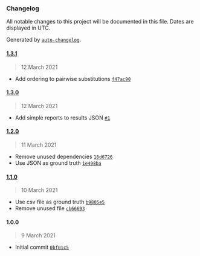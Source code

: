 ### Changelog

All notable changes to this project will be documented in this file. Dates are displayed in UTC.

Generated by [`auto-changelog`](https://github.com/CookPete/auto-changelog).

#### [1.3.1](https://github.com/MarcoABCardoso/marcao-wer/compare/1.3.0...1.3.1)

> 12 March 2021

- Add ordering to pairwise substitutions [`f47ac90`](https://github.com/MarcoABCardoso/marcao-wer/commit/f47ac90da5f8a6ef67058edde47d123964a5b981)

#### [1.3.0](https://github.com/MarcoABCardoso/marcao-wer/compare/1.2.0...1.3.0)

> 12 March 2021

- Add simple reports to results JSON [`#1`](https://github.com/MarcoABCardoso/marcao-wer/pull/1)

#### [1.2.0](https://github.com/MarcoABCardoso/marcao-wer/compare/1.1.0...1.2.0)

> 11 March 2021

- Remove unused dependencies [`16d6726`](https://github.com/MarcoABCardoso/marcao-wer/commit/16d67265fc6887efc9d320627810319470936e28)
- Use JSON as ground truth [`1e498ba`](https://github.com/MarcoABCardoso/marcao-wer/commit/1e498ba35ca5ec00e4791415502700e1bad07f51)

#### [1.1.0](https://github.com/MarcoABCardoso/marcao-wer/compare/1.0.0...1.1.0)

> 10 March 2021

- Use csv file as ground truth [`b9805e5`](https://github.com/MarcoABCardoso/marcao-wer/commit/b9805e55df04e5e698dcb7cb20d11713d9cf81df)
- Remove unused file [`cb66693`](https://github.com/MarcoABCardoso/marcao-wer/commit/cb66693b64debc10ebe5052623910b2c3f8cd9cc)

#### 1.0.0

> 9 March 2021

- Initial commit [`0bf01c5`](https://github.com/MarcoABCardoso/marcao-wer/commit/0bf01c5728c0a48e6d7efba2933642197e7f062f)
